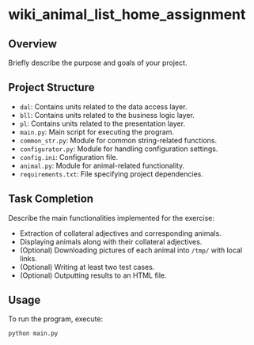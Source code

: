 # wiki_animal_list_home_assignment

## Overview

Briefly describe the purpose and goals of your project.

## Project Structure

- `dal`: Contains units related to the data access layer.
- `bll`: Contains units related to the business logic layer.
- `pl`: Contains units related to the presentation layer.
- `main.py`: Main script for executing the program.
- `common_str.py`: Module for common string-related functions.
- `configurator.py`: Module for handling configuration settings.
- `config.ini`: Configuration file.
- `animal.py`: Module for animal-related functionality.
- `requirements.txt`: File specifying project dependencies.

## Task Completion

Describe the main functionalities implemented for the exercise:

- Extraction of collateral adjectives and corresponding animals.
- Displaying animals along with their collateral adjectives.
- (Optional) Downloading pictures of each animal into `/tmp/` with local links.
- (Optional) Writing at least two test cases.
- (Optional) Outputting results to an HTML file.

## Usage

To run the program, execute:

```bash
python main.py
